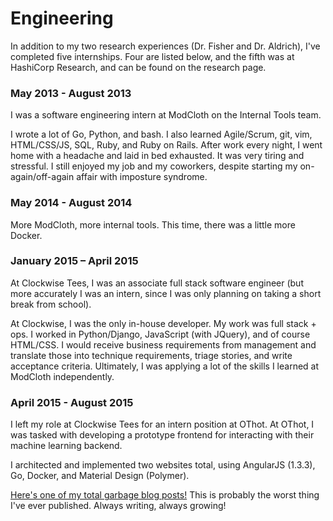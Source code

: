 # Engineering

In addition to my two research experiences (Dr. Fisher and Dr. Aldrich), I've completed five
internships. Four are listed below, and the fifth was at HashiCorp Research, and can be found on 
the research page.

### May 2013 - August 2013

I was a software engineering intern at ModCloth on the Internal Tools team.

I wrote a lot of Go, Python, and bash. I also learned Agile/Scrum, git, vim, HTML/CSS/JS, SQL, Ruby, 
and Ruby on Rails. After work every night, I went home with a headache and laid in bed 
exhausted. It was very tiring and stressful. I still enjoyed my job and my coworkers,
despite starting my on-again/off-again affair with imposture syndrome.

### May 2014 - August 2014

More ModCloth, more internal tools. This time, there was a little more Docker.

### January 2015 – April 2015 

At Clockwise Tees, I was an associate full stack software engineer (but more accurately I was an intern, since
I was only planning on taking a short break from school).

At Clockwise, I was the only in-house developer. My work was full stack + ops. I worked in 
Python/Django, JavaScript (with JQuery), and of course HTML/CSS. I would receive business requirements
from management and translate those into technique requirements, triage stories, and write 
acceptance criteria. Ultimately, I was applying a lot of the skills I learned at ModCloth
independently.

### April 2015 - August 2015

I left my role at Clockwise Tees for an intern position at OThot. At OThot, I was tasked with
developing a prototype frontend for interacting with their machine learning backend.

I architected and implemented two websites total, using AngularJS (1.3.3), Go, Docker, and 
Material Design (Polymer).

[Here's one of my total garbage blog posts!](https://www.othot.com/up-and-running-with-docker/) 
This is probably the worst thing I've ever published. Always writing, always growing!
